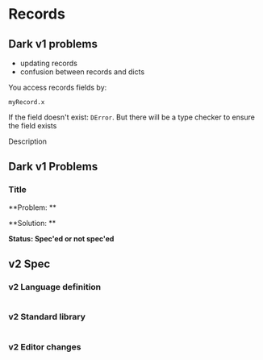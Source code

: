 # Records

## Dark v1 problems

* updating records
* confusion between records and dicts

You access records fields by:

```
myRecord.x
```

If the field doesn't exist: `DError`. But there will be a type checker to ensure the field exists

Description

## Dark v1 Problems

### Title

**Problem: **

**Solution: **

**Status: Spec'ed or not spec'ed**

## v2 Spec

### v2 Language definition

```
```

### v2 Standard library

```
```

### v2 Editor changes

###
